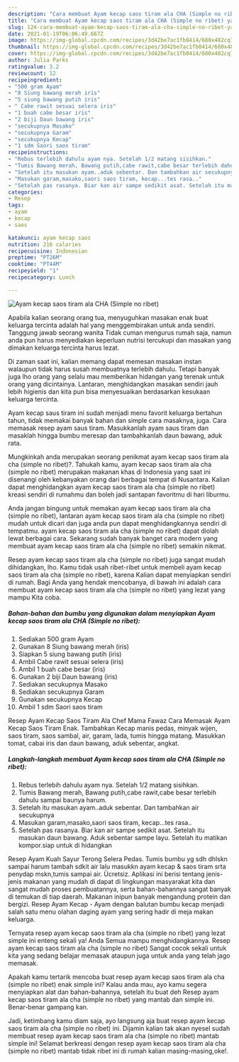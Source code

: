 ```yaml
---
description: "Cara membuat Ayam kecap saos tiram ala CHA (Simple no ribet) yang nikmat Untuk Jualan"
title: "Cara membuat Ayam kecap saos tiram ala CHA (Simple no ribet) yang nikmat Untuk Jualan"
slug: 124-cara-membuat-ayam-kecap-saos-tiram-ala-cha-simple-no-ribet-yang-nikmat-untuk-jualan
date: 2021-01-19T06:06:49.667Z
image: https://img-global.cpcdn.com/recipes/3d42be7ac1fb0414/680x482cq70/ayam-kecap-saos-tiram-ala-cha-simple-no-ribet-foto-resep-utama.jpg
thumbnail: https://img-global.cpcdn.com/recipes/3d42be7ac1fb0414/680x482cq70/ayam-kecap-saos-tiram-ala-cha-simple-no-ribet-foto-resep-utama.jpg
cover: https://img-global.cpcdn.com/recipes/3d42be7ac1fb0414/680x482cq70/ayam-kecap-saos-tiram-ala-cha-simple-no-ribet-foto-resep-utama.jpg
author: Julia Parks
ratingvalue: 3.2
reviewcount: 12
recipeingredient:
- "500 gram Ayam"
- "8 Siung bawang merah iris"
- "5 siung bawang putih iris"
- " Cabe rawit sesuai selera iris"
- "1 buah cabe besar iris"
- "2 biji Daun bawang iris"
- "secukupnya Masako"
- "secukupnya Garam"
- "secukupnya Kecap"
- "1 sdm Saori saos tiram"
recipeinstructions:
- "Rebus terlebih dahulu ayam nya. Setelah 1/2 matang sisihkan."
- "Tumis Bawang merah, Bawang putih,cabe rawit,cabe besar terlebih dahulu sampai baunya harum."
- "Setelah itu masukan ayam..aduk sebentar. Dan tambahkan air secukupnya"
- "Masukan garam,masako,saori saos tiram, kecap...tes rasa.."
- "Setelah pas rasanya. Biar kan air sampe sedikit asat. Setelah itu masukan daun bawang. Aduk sebentar sampe layu. Setelah itu matikan kompor.siap untuk di hidangkan"
categories:
- Resep
tags:
- ayam
- kecap
- saos

katakunci: ayam kecap saos 
nutrition: 216 calories
recipecuisine: Indonesian
preptime: "PT26M"
cooktime: "PT44M"
recipeyield: "1"
recipecategory: Lunch

---
```



![Ayam kecap saos tiram ala CHA (Simple no ribet)](https://img-global.cpcdn.com/recipes/3d42be7ac1fb0414/680x482cq70/ayam-kecap-saos-tiram-ala-cha-simple-no-ribet-foto-resep-utama.jpg)

Apabila kalian seorang orang tua, menyuguhkan masakan enak buat keluarga tercinta adalah hal yang menggembirakan untuk anda sendiri. Tanggung jawab seorang  wanita Tidak cuman mengurus rumah saja, namun anda pun harus menyediakan keperluan nutrisi tercukupi dan masakan yang dimakan keluarga tercinta harus lezat.

Di zaman  saat ini, kalian memang dapat memesan masakan instan walaupun tidak harus susah membuatnya terlebih dahulu. Tetapi banyak juga lho orang yang selalu mau memberikan hidangan yang terenak untuk orang yang dicintainya. Lantaran, menghidangkan masakan sendiri jauh lebih higienis dan kita pun bisa menyesuaikan berdasarkan kesukaan keluarga tercinta. 

Ayam kecap saus tiram ini sudah menjadi menu favorit keluarga bertahun tahun, tidak memakai banyak bahan dan simple cara masaknya, juga. Cara memasak resep ayam saus tiram. Masukkanlah ayam saus tiram dan masaklah hingga bumbu meresap dan tambahkanlah daun bawang, aduk rata.

Mungkinkah anda merupakan seorang penikmat ayam kecap saos tiram ala cha (simple no ribet)?. Tahukah kamu, ayam kecap saos tiram ala cha (simple no ribet) merupakan makanan khas di Indonesia yang saat ini disenangi oleh kebanyakan orang dari berbagai tempat di Nusantara. Kalian dapat menghidangkan ayam kecap saos tiram ala cha (simple no ribet) kreasi sendiri di rumahmu dan boleh jadi santapan favoritmu di hari liburmu.

Anda jangan bingung untuk memakan ayam kecap saos tiram ala cha (simple no ribet), lantaran ayam kecap saos tiram ala cha (simple no ribet) mudah untuk dicari dan juga anda pun dapat menghidangkannya sendiri di tempatmu. ayam kecap saos tiram ala cha (simple no ribet) dapat diolah lewat berbagai cara. Sekarang sudah banyak banget cara modern yang membuat ayam kecap saos tiram ala cha (simple no ribet) semakin nikmat.

Resep ayam kecap saos tiram ala cha (simple no ribet) juga sangat mudah dihidangkan, lho. Kamu tidak usah ribet-ribet untuk membeli ayam kecap saos tiram ala cha (simple no ribet), karena Kalian dapat menyiapkan sendiri di rumah. Bagi Anda yang hendak mencobanya, di bawah ini adalah cara membuat ayam kecap saos tiram ala cha (simple no ribet) yang lezat yang mampu Kita coba.

<!--inarticleads1-->

##### Bahan-bahan dan bumbu yang digunakan dalam menyiapkan Ayam kecap saos tiram ala CHA (Simple no ribet):

1. Sediakan 500 gram Ayam
1. Gunakan 8 Siung bawang merah (iris)
1. Siapkan 5 siung bawang putih (iris)
1. Ambil  Cabe rawit sesuai selera (iris)
1. Ambil 1 buah cabe besar (iris)
1. Gunakan 2 biji Daun bawang (iris)
1. Sediakan secukupnya Masako
1. Sediakan secukupnya Garam
1. Gunakan secukupnya Kecap
1. Ambil 1 sdm Saori saos tiram


Resep Ayam Kecap Saos Tiram Ala Chef Mama Fawaz Cara Memasak Ayam Kecap Saos Tiram Enak. Tambahkan Kecap manis pedas, minyak wijen, saos tiram, saos sambal, air, garam, lada, tumis hingga matang. Masukkan tomat, cabai iris dan daun bawang, aduk sebentar, angkat. 

<!--inarticleads2-->

##### Langkah-langkah membuat Ayam kecap saos tiram ala CHA (Simple no ribet):

1. Rebus terlebih dahulu ayam nya. Setelah 1/2 matang sisihkan.
1. Tumis Bawang merah, Bawang putih,cabe rawit,cabe besar terlebih dahulu sampai baunya harum.
1. Setelah itu masukan ayam..aduk sebentar. Dan tambahkan air secukupnya
1. Masukan garam,masako,saori saos tiram, kecap...tes rasa..
1. Setelah pas rasanya. Biar kan air sampe sedikit asat. Setelah itu masukan daun bawang. Aduk sebentar sampe layu. Setelah itu matikan kompor.siap untuk di hidangkan


Resep Ayam Kuah Sayur Terong Selera Pedas. Tumis bumbu yg sdh dhlskn sampai harum tambah sdkit air lalu masukkn ayam kecap &amp; saos tiram srta penydap mskn,tumis sampai air. Ücretsiz. Aplikasi ini berisi tentang jenis-jenis makanan yang mudah di dapat di lingkungan masyarakat kita dan sangat mudah proses pembuatannya, serta bahan-bahannya sangat banyak di temukan di tiap daerah. Makanan inipun banyak mengandung protein dan bergizi. Resep Ayam Kecap - Ayam dengan balutan bumbu kecap menjadi salah satu menu olahan daging ayam yang sering hadir di meja makan keluarga. 

Ternyata resep ayam kecap saos tiram ala cha (simple no ribet) yang lezat simple ini enteng sekali ya! Anda Semua mampu menghidangkannya. Resep ayam kecap saos tiram ala cha (simple no ribet) Sangat cocok sekali untuk kita yang sedang belajar memasak ataupun juga untuk anda yang telah jago memasak.

Apakah kamu tertarik mencoba buat resep ayam kecap saos tiram ala cha (simple no ribet) enak simple ini? Kalau anda mau, ayo kamu segera menyiapkan alat dan bahan-bahannya, setelah itu buat deh Resep ayam kecap saos tiram ala cha (simple no ribet) yang mantab dan simple ini. Benar-benar gampang kan. 

Jadi, ketimbang kamu diam saja, ayo langsung aja buat resep ayam kecap saos tiram ala cha (simple no ribet) ini. Dijamin kalian tak akan nyesel sudah membuat resep ayam kecap saos tiram ala cha (simple no ribet) mantab simple ini! Selamat berkreasi dengan resep ayam kecap saos tiram ala cha (simple no ribet) mantab tidak ribet ini di rumah kalian masing-masing,oke!.

